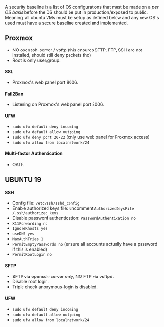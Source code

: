 A security baseline is a list of OS configurations that must be made on a *per OS basis* before the OS should be put in production/exposed to public. Meaning, all ubuntu VMs must be setup as defined below and any new OS's used must have a secure baseline created and implemented.
 
## Proxmox
* NO openssh-server / vsftp (this ensures SFTP, FTP, SSH are not installed, should still deny packets tho)
* Root is only user/group.
#### SSL
* Proxmox's web panel port 8006.
#### Fail2Ban
* Listening on Proxmox's web panel port 8006.
#### UFW
* `sudo ufw default deny incoming`
* `sudo ufw default allow outgoing`
* `sudo ufw deny port 20-22` (only use web panel for Proxmox access)
* `sudo ufw allow from localnetwork/24`
#### Multi-factor Authentication
* OATP.


## UBUNTU 19
 #### SSH  
* Config file: `/etc/ssh/sshd_config`  
* Enable authorized keys file: uncomment `AuthorizedKeysFile /.ssh/authorized_keys`  
* Disable password authentication: `PasswordAuthentication no`  
* `X11Forwarding no`  
* `IgnoreRhosts yes`  
* `useDNS yes`  
* `MaxAuthTries 1`  
* `PermitEmptyPasswords no` (ensure all accounts actually have a password if this is enabled)  
* `PermitRootLogin no`  

#### SFTP
* SFTP via openssh-server only, NO FTP via vsftpd.
* Disable root login.
* Triple check anonymous-login is disabled.
#### UFW
* `sudo ufw default deny incoming`
* `sudo ufw default allow outgoing`
* `sudo ufw allow from localnetwork/24`

